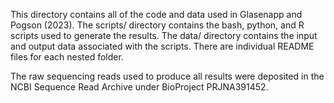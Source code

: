 This directory contains all of the code and data used in Glasenapp and Pogson (2023). The scripts/ directory contains the bash, python, and R scripts used to generate the results. The data/ directory contains the input and output data associated with the scripts. There are individual README files for each nested folder.

The raw sequencing reads used to produce all results were deposited in the NCBI Sequence Read Archive under BioProject PRJNA391452.